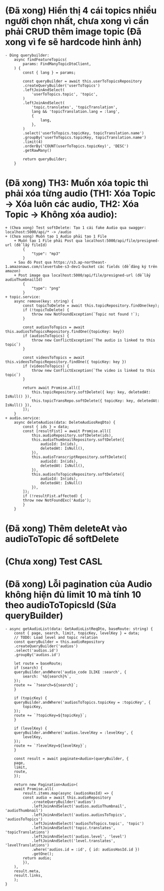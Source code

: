 # (Đã xong) Hiển thị 4 cái topics nhiều người chọn nhất, chưa xong vì cần phải CRUD thêm image topic (Đã xong vì fe sẽ hardcode hình ảnh)
    - Dùng querybuilder:
        async findFeatureTopics(
            params: FindManyTopicDtoClient,
        ) {
            const { lang } = params;
        
            const queryBuilder = await this.userToTopicsRepository
            .createQueryBuilder('userToTopics')
            .leftJoinAndSelect(
                'userToTopics.topic', 'topic',
            )
            .leftJoinAndSelect(
                'topic.translates', 'topicTranslation',
                lang && 'topicTranslation.lang = :lang',
                {
                    lang,
                },
            )
            .select('userToTopics.topicKey, topicTranslation.name')
            .groupBy('userToTopics.topicKey, topicTranslation.name')
            .limit(4)
            .orderBy('COUNT(userToTopics.topicKey)', 'DESC')
            .getRawMany()

            return queryBuilder;
        } 
# (Đã xong) TH3: Muốn xóa topic thì phải xóa từng audio (TH1: Xóa Topic -> Xóa luôn các audio, TH2: Xóa Topic -> Không xóa audio):
    + (Chưa xong) Test softDelete: Tạo 1 cái fake Audio qua swagger: localhost:5000/api/* -> /audio
    + (Chưa xong) Muốn tạo 1 Audio phải tạo 1 File
        + Muốn tạo 1 File phải Post qua localhost:5000/api/file/presigned-url (để lấy fileId)
            {
                "type": "mp3"
            }
        + Sau đó Post qua https://s3.ap-northeast-1.amazonaws.com/clevertube-s3-dev1-bucket các fields (để đăng ký trên amazon)
        + Post image qua localhost:5000/api/file/presigned-url (để lấy audioThumbnailId)
            {
                "type": "png"
            }
    + topic.service:
        async remove(key: string) {
            const topicToDelete = await this.topicRepository.findOne(key);
            if (!topicToDelete) {
                throw new NotFoundException(`Topic not found !`);
            }

            const audiosToTopics = await this.audiosToTopicsRepository.findOne({topicKey: key})
            if (audiosToTopics) {
                throw new ConflictException(`The audio is linked to this topic`)
            }

            const videosToTopics = await this.videosToTopicRepository.findOne({ topicKey: key })
            if (videosToTopics) {
                throw new ConflictException(`The video is linked to this topic`)
            }

            return await Promise.all([
                this.topicRepository.softDelete({ key: key, deletedAt: IsNull() }),
                this.topicTransRepo.softDelete({ topicKey: key, deletedAt: IsNull() }),
            ]);
        }
    + audio.service:
        async deleteAudios(data: DeleteAudiosReqDto) {
            const { ids } = data;
            const [resultFist] = await Promise.all([
                this.audioRepository.softDelete(ids),
                this.audioThumbnailRepository.softDelete({
                    audioId: In(ids),
                    deletedAt: IsNull(),
                }),
                this.audioTranscriptRepository.softDelete({
                    audioId: In(ids),
                    deletedAt: IsNull(),
                }),
                this.audiosToTopicsRepository.softDelete({ 
                    audioId: In(ids), 
                    deletedAt: IsNull() 
                }),
            ]);
            if (!resultFist.affected) {
            throw new NotFoundExc('Audio');
            }
        }
# (Đã xong) Thêm deleteAt vào audioToTopic để softDelete
# (Chưa xong) Test CASL
# (Đã xong) Lỗi pagination của Audio không hiện đủ limit 10 mà tính 10 theo audioToTopicsId (Sửa queryBuilder)
    - async getAudioList(data: GetAudioListReqDto, baseRoute: string) {
        const { page, search, limit, topicKey, levelKey } = data;
        // TODO: Load level and topic relation
        const queryBuilder = this.audioRepository
        .createQueryBuilder('audios')
        .select('audios.id')
        .groupBy('audios.id')
        
        let route = baseRoute;
        if (search) {
        queryBuilder.andWhere('audio_code ILIKE :search', {
            search: `%${search}%`,
        });
        route += `?search=${search}`;
        }

        if (topicKey) {
        queryBuilder.andWhere('audiosToTopics.topicKey = :topicKey', {
            topicKey,
        });
        route += `?topicKey=${topicKey}`;
        }

        if (levelKey) {
        queryBuilder.andWhere('audios.levelKey = :levelKey', {
            levelKey,
        });
        route += `?levelKey=${levelKey}`;
        }

        const result = await paginate<Audio>(queryBuilder, {
        page,
        limit,
        route,
        });
        
        return new Pagination<Audio>(
        await Promise.all(
            result.items.map(async (audiosHasId) => {
            const audio = await this.audioRepository
                .createQueryBuilder('audios')
                .leftJoinAndSelect('audios.audioThumbnail', 'audioThumbnail')
                .leftJoinAndSelect('audios.audiosToTopics', 'audiosToTopics')
                .leftJoinAndSelect('audiosToTopics.topic', 'topic')
                .leftJoinAndSelect('topic.translates', 'topicTranslations')
                .leftJoinAndSelect('audios.level', 'level')
                .leftJoinAndSelect('level.translates', 'levelTranslations')
                .where('audios.id = :id', { id: audiosHasId.id })
                .getOne();
            return audio;
            }),
        ),
        result.meta,
        result.links,
        );
    }